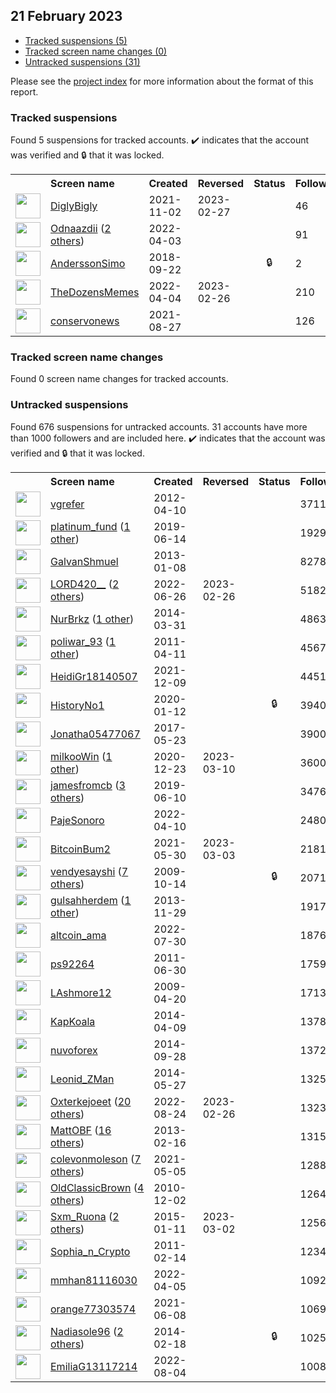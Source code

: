 ## 21 February 2023

* [Tracked suspensions (5)](#tracked-suspensions)
* [Tracked screen name changes (0)](#tracked-screen-name-changes)
* [Untracked suspensions (31)](#untracked-suspensions)

Please see the [project index](https://github.com/travisbrown/twitter-watch) for more information about the format of this report.

### Tracked suspensions

Found 5 suspensions for tracked accounts.
  ✔️ indicates that the account was verified and 🔒 that it was locked.

<table>
    <tr>
        <th></th>
        <th align="left">Screen name</th>
        <th align="left">Created</th>
        <th align="left">Reversed</th>
        <th align="left">Status</th>
        <th align="left">Followers</th>
        <th align="left">Ranking</th></tr>
    </tr>
        <tr>
            <td><a href="https://twitter.com/intent/user?user_id=1455618153921253388">
                <img src="https://pbs.twimg.com/profile_images/1461776024056782852/et-wHsMr_normal.jpg" width="40px" height="40px" align="center"/></a>
            </td>
            <td>
                <a href="https://twitter.com/DiglyBigly">DiglyBigly</a></td>
            <td>2021-11-02</td>
            <td>2023-02-27</td>
            <td align="center"></td>
            <td>46</td>
            <td>20955</td>
        </tr>
        <tr>
            <td><a href="https://twitter.com/intent/user?user_id=1510408493416648708">
                <img src="https://pbs.twimg.com/profile_images/1579318189925683200/viHtV-nr_normal.jpg" width="40px" height="40px" align="center"/></a>
            </td>
            <td>
                <a href="https://twitter.com/Odnaazdii">Odnaazdii</a>&nbsp;(<a href="https://api.memory.lol/v1/tw/id/1510408493416648708">2 others</a>)&nbsp;</td>
            <td>2022-04-03</td>
            <td></td>
            <td align="center"></td>
            <td>91</td>
            <td>36195</td>
        </tr>
        <tr>
            <td><a href="https://twitter.com/intent/user?user_id=1043342020050337792">
                <img src="https://abs.twimg.com/sticky/default_profile_images/default_profile_normal.png" width="40px" height="40px" align="center"/></a>
            </td>
            <td>
                <a href="https://twitter.com/AnderssonSimo">AnderssonSimo</a></td>
            <td>2018-09-22</td>
            <td></td>
            <td align="center">🔒</td>
            <td>2</td>
            <td>45135</td>
        </tr>
        <tr>
            <td><a href="https://twitter.com/intent/user?user_id=1511122628710309889">
                <img src="https://pbs.twimg.com/profile_images/1511123126163161090/Qek5ypTJ_normal.jpg" width="40px" height="40px" align="center"/></a>
            </td>
            <td>
                <a href="https://twitter.com/TheDozensMemes">TheDozensMemes</a></td>
            <td>2022-04-04</td>
            <td>2023-02-26</td>
            <td align="center"></td>
            <td>210</td>
            <td>55410</td>
        </tr>
        <tr>
            <td><a href="https://twitter.com/intent/user?user_id=1431290601878741004">
                <img src="https://pbs.twimg.com/profile_images/1492101227290759169/XJidOd0S_normal.jpg" width="40px" height="40px" align="center"/></a>
            </td>
            <td>
                <a href="https://twitter.com/conservonews">conservonews</a></td>
            <td>2021-08-27</td>
            <td></td>
            <td align="center"></td>
            <td>126</td>
            <td>70974</td>
        </tr></table>

### Tracked screen name changes

Found 0 screen name changes for tracked accounts.

### Untracked suspensions

Found 676 suspensions for untracked accounts.
31 accounts have more than 1000 followers and are included here.
  ✔️ indicates that the account was verified and 🔒 that it was locked.

<table>
    <tr>
        <th></th>
        <th align="left">Screen name</th>
        <th align="left">Created</th>
        <th align="left">Reversed</th>
        <th align="left">Status</th>
        <th align="left">Followers</th>
    </tr>
        <tr>
            <td><a href="https://twitter.com/intent/user?user_id=550481992">
                <img src="https://pbs.twimg.com/profile_images/759376480342126592/ph7XhA9i_normal.jpg" width="40px" height="40px" align="center"/></a>
            </td>
            <td>
                <a href="https://twitter.com/vgrefer">vgrefer</a></td>
            <td>2012-04-10</td>
            <td></td>
            <td align="center"></td>
            <td>37112</td>
        </tr>
        <tr>
            <td><a href="https://twitter.com/intent/user?user_id=1139437303028441088">
                <img src="https://pbs.twimg.com/profile_images/1217397191616221184/wfOvLBOX_normal.jpg" width="40px" height="40px" align="center"/></a>
            </td>
            <td>
                <a href="https://twitter.com/platinum_fund">platinum_fund</a>&nbsp;(<a href="https://api.memory.lol/v1/tw/id/1139437303028441088">1 other</a>)&nbsp;</td>
            <td>2019-06-14</td>
            <td></td>
            <td align="center"></td>
            <td>19297</td>
        </tr>
        <tr>
            <td><a href="https://twitter.com/intent/user?user_id=1070056910">
                <img src="https://pbs.twimg.com/profile_images/1546806688933900288/So8f30JB_normal.jpg" width="40px" height="40px" align="center"/></a>
            </td>
            <td>
                <a href="https://twitter.com/GalvanShmuel">GalvanShmuel</a></td>
            <td>2013-01-08</td>
            <td></td>
            <td align="center"></td>
            <td>8278</td>
        </tr>
        <tr>
            <td><a href="https://twitter.com/intent/user?user_id=1540954340403433472">
                <img src="https://pbs.twimg.com/profile_images/1541557563048738816/JiW7iq5j_normal.jpg" width="40px" height="40px" align="center"/></a>
            </td>
            <td>
                <a href="https://twitter.com/LORD420__">LORD420__</a>&nbsp;(<a href="https://api.memory.lol/v1/tw/id/1540954340403433472">2 others</a>)&nbsp;</td>
            <td>2022-06-26</td>
            <td>2023-02-26</td>
            <td align="center"></td>
            <td>5182</td>
        </tr>
        <tr>
            <td><a href="https://twitter.com/intent/user?user_id=2420275028">
                <img src="https://pbs.twimg.com/profile_images/1564151841323204611/lP2pUl8I_normal.jpg" width="40px" height="40px" align="center"/></a>
            </td>
            <td>
                <a href="https://twitter.com/NurBrkz">NurBrkz</a>&nbsp;(<a href="https://api.memory.lol/v1/tw/id/2420275028">1 other</a>)&nbsp;</td>
            <td>2014-03-31</td>
            <td></td>
            <td align="center"></td>
            <td>4863</td>
        </tr>
        <tr>
            <td><a href="https://twitter.com/intent/user?user_id=280477775">
                <img src="https://pbs.twimg.com/profile_images/1537236957151088640/acfT2jDe_normal.jpg" width="40px" height="40px" align="center"/></a>
            </td>
            <td>
                <a href="https://twitter.com/poliwar_93">poliwar_93</a>&nbsp;(<a href="https://api.memory.lol/v1/tw/id/280477775">1 other</a>)&nbsp;</td>
            <td>2011-04-11</td>
            <td></td>
            <td align="center"></td>
            <td>4567</td>
        </tr>
        <tr>
            <td><a href="https://twitter.com/intent/user?user_id=1469089164142469124">
                <img src="https://pbs.twimg.com/profile_images/1529369830545141765/wFZP9ekv_normal.jpg" width="40px" height="40px" align="center"/></a>
            </td>
            <td>
                <a href="https://twitter.com/HeidiGr18140507">HeidiGr18140507</a></td>
            <td>2021-12-09</td>
            <td></td>
            <td align="center"></td>
            <td>4451</td>
        </tr>
        <tr>
            <td><a href="https://twitter.com/intent/user?user_id=1216402955341115392">
                <img src="https://pbs.twimg.com/profile_images/1318992310747713536/eImVgTjB_normal.jpg" width="40px" height="40px" align="center"/></a>
            </td>
            <td>
                <a href="https://twitter.com/HistoryNo1">HistoryNo1</a></td>
            <td>2020-01-12</td>
            <td></td>
            <td align="center">🔒</td>
            <td>3940</td>
        </tr>
        <tr>
            <td><a href="https://twitter.com/intent/user?user_id=866820660923961344">
                <img src="https://pbs.twimg.com/profile_images/1295352720665260032/3jjRifNG_normal.jpg" width="40px" height="40px" align="center"/></a>
            </td>
            <td>
                <a href="https://twitter.com/Jonatha05477067">Jonatha05477067</a></td>
            <td>2017-05-23</td>
            <td></td>
            <td align="center"></td>
            <td>3900</td>
        </tr>
        <tr>
            <td><a href="https://twitter.com/intent/user?user_id=1341590834072805377">
                <img src="https://pbs.twimg.com/profile_images/1597733741308571648/qTQeV0Xw_normal.jpg" width="40px" height="40px" align="center"/></a>
            </td>
            <td>
                <a href="https://twitter.com/milkooWin">milkooWin</a>&nbsp;(<a href="https://api.memory.lol/v1/tw/id/1341590834072805377">1 other</a>)&nbsp;</td>
            <td>2020-12-23</td>
            <td>2023-03-10</td>
            <td align="center"></td>
            <td>3600</td>
        </tr>
        <tr>
            <td><a href="https://twitter.com/intent/user?user_id=1138221314358022145">
                <img src="https://pbs.twimg.com/profile_images/1589794265936404481/-tPv8MsX_normal.jpg" width="40px" height="40px" align="center"/></a>
            </td>
            <td>
                <a href="https://twitter.com/jamesfromcb">jamesfromcb</a>&nbsp;(<a href="https://api.memory.lol/v1/tw/id/1138221314358022145">3 others</a>)&nbsp;</td>
            <td>2019-06-10</td>
            <td></td>
            <td align="center"></td>
            <td>3476</td>
        </tr>
        <tr>
            <td><a href="https://twitter.com/intent/user?user_id=1513234232176521217">
                <img src="https://pbs.twimg.com/profile_images/1513235138959790092/1LCdJyvq_normal.png" width="40px" height="40px" align="center"/></a>
            </td>
            <td>
                <a href="https://twitter.com/PajeSonoro">PajeSonoro</a></td>
            <td>2022-04-10</td>
            <td></td>
            <td align="center"></td>
            <td>2480</td>
        </tr>
        <tr>
            <td><a href="https://twitter.com/intent/user?user_id=1399015454035918856">
                <img src="https://pbs.twimg.com/profile_images/1582886298452430848/cD9rX7tt_normal.jpg" width="40px" height="40px" align="center"/></a>
            </td>
            <td>
                <a href="https://twitter.com/BitcoinBum2">BitcoinBum2</a></td>
            <td>2021-05-30</td>
            <td>2023-03-03</td>
            <td align="center"></td>
            <td>2181</td>
        </tr>
        <tr>
            <td><a href="https://twitter.com/intent/user?user_id=82490640">
                <img src="https://pbs.twimg.com/profile_images/1587346472705658880/GCK7gZQl_normal.jpg" width="40px" height="40px" align="center"/></a>
            </td>
            <td>
                <a href="https://twitter.com/vendyesayshi">vendyesayshi</a>&nbsp;(<a href="https://api.memory.lol/v1/tw/id/82490640">7 others</a>)&nbsp;</td>
            <td>2009-10-14</td>
            <td></td>
            <td align="center">🔒</td>
            <td>2071</td>
        </tr>
        <tr>
            <td><a href="https://twitter.com/intent/user?user_id=2200613391">
                <img src="https://pbs.twimg.com/profile_images/1574407124268077056/lRjPPmwT_normal.jpg" width="40px" height="40px" align="center"/></a>
            </td>
            <td>
                <a href="https://twitter.com/gulsahherdem">gulsahherdem</a>&nbsp;(<a href="https://api.memory.lol/v1/tw/id/2200613391">1 other</a>)&nbsp;</td>
            <td>2013-11-29</td>
            <td></td>
            <td align="center"></td>
            <td>1917</td>
        </tr>
        <tr>
            <td><a href="https://twitter.com/intent/user?user_id=1553355041544839170">
                <img src="https://pbs.twimg.com/profile_images/1598292312345518081/2Xe8Wb_j_normal.jpg" width="40px" height="40px" align="center"/></a>
            </td>
            <td>
                <a href="https://twitter.com/altcoin_ama">altcoin_ama</a></td>
            <td>2022-07-30</td>
            <td></td>
            <td align="center"></td>
            <td>1876</td>
        </tr>
        <tr>
            <td><a href="https://twitter.com/intent/user?user_id=326540264">
                <img src="https://pbs.twimg.com/profile_images/1396974024543121408/YW97binr_normal.jpg" width="40px" height="40px" align="center"/></a>
            </td>
            <td>
                <a href="https://twitter.com/ps92264">ps92264</a></td>
            <td>2011-06-30</td>
            <td></td>
            <td align="center"></td>
            <td>1759</td>
        </tr>
        <tr>
            <td><a href="https://twitter.com/intent/user?user_id=33353764">
                <img src="https://pbs.twimg.com/profile_images/1300649617411932162/RDkXF0Om_normal.jpg" width="40px" height="40px" align="center"/></a>
            </td>
            <td>
                <a href="https://twitter.com/LAshmore12">LAshmore12</a></td>
            <td>2009-04-20</td>
            <td></td>
            <td align="center"></td>
            <td>1713</td>
        </tr>
        <tr>
            <td><a href="https://twitter.com/intent/user?user_id=2434747669">
                <img src="https://pbs.twimg.com/profile_images/1584058198390177798/CIQgg7Us_normal.jpg" width="40px" height="40px" align="center"/></a>
            </td>
            <td>
                <a href="https://twitter.com/KapKoala">KapKoala</a></td>
            <td>2014-04-09</td>
            <td></td>
            <td align="center"></td>
            <td>1378</td>
        </tr>
        <tr>
            <td><a href="https://twitter.com/intent/user?user_id=2788849409">
                <img src="https://pbs.twimg.com/profile_images/1533791006021279745/5Qke2kf6_normal.jpg" width="40px" height="40px" align="center"/></a>
            </td>
            <td>
                <a href="https://twitter.com/nuvoforex">nuvoforex</a></td>
            <td>2014-09-28</td>
            <td></td>
            <td align="center"></td>
            <td>1372</td>
        </tr>
        <tr>
            <td><a href="https://twitter.com/intent/user?user_id=2566343044">
                <img src="https://pbs.twimg.com/profile_images/945673577164021760/PyOHEP5F_normal.jpg" width="40px" height="40px" align="center"/></a>
            </td>
            <td>
                <a href="https://twitter.com/Leonid_ZMan">Leonid_ZMan</a></td>
            <td>2014-05-27</td>
            <td></td>
            <td align="center"></td>
            <td>1325</td>
        </tr>
        <tr>
            <td><a href="https://twitter.com/intent/user?user_id=1562242078737805312">
                <img src="https://pbs.twimg.com/profile_images/1562295351826034688/_aTa2FhL_normal.jpg" width="40px" height="40px" align="center"/></a>
            </td>
            <td>
                <a href="https://twitter.com/Oxterkejoeet">Oxterkejoeet</a>&nbsp;(<a href="https://api.memory.lol/v1/tw/id/1562242078737805312">20 others</a>)&nbsp;</td>
            <td>2022-08-24</td>
            <td>2023-02-26</td>
            <td align="center"></td>
            <td>1323</td>
        </tr>
        <tr>
            <td><a href="https://twitter.com/intent/user?user_id=1185887264">
                <img src="https://pbs.twimg.com/profile_images/1564328249148178432/94LsaLzw_normal.jpg" width="40px" height="40px" align="center"/></a>
            </td>
            <td>
                <a href="https://twitter.com/MattOBF">MattOBF</a>&nbsp;(<a href="https://api.memory.lol/v1/tw/id/1185887264">16 others</a>)&nbsp;</td>
            <td>2013-02-16</td>
            <td></td>
            <td align="center"></td>
            <td>1315</td>
        </tr>
        <tr>
            <td><a href="https://twitter.com/intent/user?user_id=1389737345511923715">
                <img src="https://pbs.twimg.com/profile_images/1533241826382991360/9D8ZH8iG_normal.jpg" width="40px" height="40px" align="center"/></a>
            </td>
            <td>
                <a href="https://twitter.com/colevonmoleson">colevonmoleson</a>&nbsp;(<a href="https://api.memory.lol/v1/tw/id/1389737345511923715">7 others</a>)&nbsp;</td>
            <td>2021-05-05</td>
            <td></td>
            <td align="center"></td>
            <td>1288</td>
        </tr>
        <tr>
            <td><a href="https://twitter.com/intent/user?user_id=222151565">
                <img src="https://pbs.twimg.com/profile_images/1559866073939337216/NpanmPyZ_normal.jpg" width="40px" height="40px" align="center"/></a>
            </td>
            <td>
                <a href="https://twitter.com/OldClassicBrown">OldClassicBrown</a>&nbsp;(<a href="https://api.memory.lol/v1/tw/id/222151565">4 others</a>)&nbsp;</td>
            <td>2010-12-02</td>
            <td></td>
            <td align="center"></td>
            <td>1264</td>
        </tr>
        <tr>
            <td><a href="https://twitter.com/intent/user?user_id=2972852133">
                <img src="https://pbs.twimg.com/profile_images/628166210547531776/6B_8WORu_normal.jpg" width="40px" height="40px" align="center"/></a>
            </td>
            <td>
                <a href="https://twitter.com/Sxm_Ruona">Sxm_Ruona</a>&nbsp;(<a href="https://api.memory.lol/v1/tw/id/2972852133">2 others</a>)&nbsp;</td>
            <td>2015-01-11</td>
            <td>2023-03-02</td>
            <td align="center"></td>
            <td>1256</td>
        </tr>
        <tr>
            <td><a href="https://twitter.com/intent/user?user_id=252211922">
                <img src="https://pbs.twimg.com/profile_images/1560516123287863296/0QjkouRa_normal.jpg" width="40px" height="40px" align="center"/></a>
            </td>
            <td>
                <a href="https://twitter.com/Sophia_n_Crypto">Sophia_n_Crypto</a></td>
            <td>2011-02-14</td>
            <td></td>
            <td align="center"></td>
            <td>1234</td>
        </tr>
        <tr>
            <td><a href="https://twitter.com/intent/user?user_id=1511392854995869696">
                <img src="https://pbs.twimg.com/profile_images/1511392946066804740/MmeMyaJz_normal.jpg" width="40px" height="40px" align="center"/></a>
            </td>
            <td>
                <a href="https://twitter.com/mmhan81116030">mmhan81116030</a></td>
            <td>2022-04-05</td>
            <td></td>
            <td align="center"></td>
            <td>1092</td>
        </tr>
        <tr>
            <td><a href="https://twitter.com/intent/user?user_id=1402068245507723270">
                <img src="https://pbs.twimg.com/profile_images/1586225607322439680/5yOX7TH5_normal.jpg" width="40px" height="40px" align="center"/></a>
            </td>
            <td>
                <a href="https://twitter.com/orange77303574">orange77303574</a></td>
            <td>2021-06-08</td>
            <td></td>
            <td align="center"></td>
            <td>1069</td>
        </tr>
        <tr>
            <td><a href="https://twitter.com/intent/user?user_id=2349269294">
                <img src="https://pbs.twimg.com/profile_images/1597096415422971905/yEdJF_aU_normal.jpg" width="40px" height="40px" align="center"/></a>
            </td>
            <td>
                <a href="https://twitter.com/Nadiasole96">Nadiasole96</a>&nbsp;(<a href="https://api.memory.lol/v1/tw/id/2349269294">2 others</a>)&nbsp;</td>
            <td>2014-02-18</td>
            <td></td>
            <td align="center">🔒</td>
            <td>1025</td>
        </tr>
        <tr>
            <td><a href="https://twitter.com/intent/user?user_id=1555121799448637440">
                <img src="https://pbs.twimg.com/profile_images/1564630111587971076/NUk_mGqs_normal.jpg" width="40px" height="40px" align="center"/></a>
            </td>
            <td>
                <a href="https://twitter.com/EmiliaG13117214">EmiliaG13117214</a></td>
            <td>2022-08-04</td>
            <td></td>
            <td align="center"></td>
            <td>1008</td>
        </tr></table>
